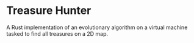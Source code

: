 # Treasure Hunter
A Rust implementation of an evolutionary algorithm on a virtual machine tasked to find all treasures on a 2D map.
